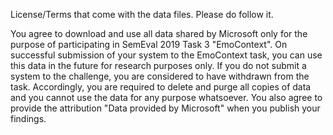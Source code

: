
License/Terms that come with the data files. Please do follow it.

You agree to download and use all data shared by Microsoft only for the purpose of participating in SemEval 2019 Task 3 "EmoContext". On successful submission of your system to the EmoContext task, you can use this data in the future for research purposes only. If you do not submit a system to the challenge, you are considered to have withdrawn from the task. Accordingly, you are required to delete and purge all copies of data and you cannot use the data for any purpose whatsoever. You also agree to provide the attribution "Data provided by Microsoft" when you publish your findings.

